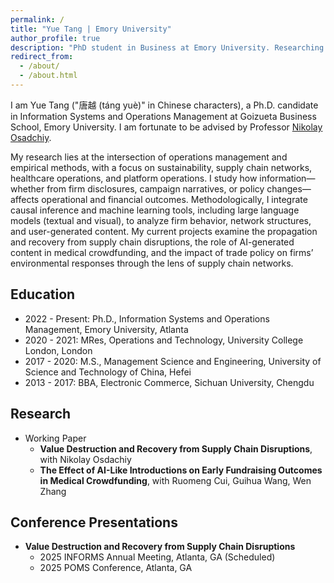 ```yaml
---
permalink: /
title: "Yue Tang | Emory University"
author_profile: true
description: "PhD student in Business at Emory University. Researching supply chain, disruptions, and operations analytics."
redirect_from: 
  - /about/
  - /about.html
---
```


<!-- Google tag (gtag.js) -->
<script async src="https://www.googletagmanager.com/gtag/js?id=G-PHYCRQ4Y5M"></script>
<script>
  window.dataLayer = window.dataLayer || [];
  function gtag(){dataLayer.push(arguments);}
  gtag('js', new Date());

  gtag('config', 'G-PHYCRQ4Y5M');
</script>

I am Yue Tang ("唐越 (táng yuè)" in Chinese characters), a Ph.D. candidate in Information Systems and Operations Management at Goizueta Business School, Emory University. I am fortunate to be advised by Professor [Nikolay Osadchiy](http://www.nikolayosadchiy.com).

My research lies at the intersection of operations management and empirical methods, with a focus on sustainability, supply chain networks, healthcare operations, and platform operations. I study how information—whether from firm disclosures, campaign narratives, or policy changes—affects operational and financial outcomes. Methodologically, I integrate causal inference and machine learning tools, including large language models (textual and visual), to analyze firm behavior, network structures, and user-generated content. My current projects examine the propagation and recovery from supply chain disruptions, the role of AI-generated content in medical crowdfunding, and the impact of trade policy on firms’ environmental responses through the lens of supply chain networks.

## Education
- 2022 - Present: Ph.D., Information Systems and Operations Management, Emory University, Atlanta
- 2020 - 2021: MRes, Operations and Technology, University College London, London
- 2017 - 2020: M.S., Management Science and Engineering, University of Science and Technology of China, Hefei
- 2013 - 2017: BBA,  Electronic Commerce, Sichuan University, Chengdu

## Research
<ul>
  <li style="list-style-type: disc;">Working Paper
    <ul>
      <li style="list-style-type: circle;">
        <b>Value Destruction and Recovery from Supply Chain Disruptions</b>, with Nikolay Osdachiy
      </li>
    </ul>
    <ul>
      <li style="list-style-type: circle;">
        <b>The Effect of AI-Like Introductions on Early Fundraising Outcomes in Medical Crowdfunding</b>, with Ruomeng Cui, Guihua Wang, Wen Zhang
      </li>
    </ul>
  </li>
</ul>

## Conference Presentations
<ul>
  <li style="list-style-type: disc;"><b>Value Destruction and Recovery from Supply Chain Disruptions</b>
    <ul>
      <li style="list-style-type: circle;">2025 INFORMS Annual Meeting, Atlanta, GA (Scheduled) </li>
      <li style="list-style-type: circle;">2025 POMS Conference, Atlanta, GA  </li>
    </ul>
  </li>
</ul>
